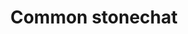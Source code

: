 ---
layout: bird
title: Common stonechat
image-url: ../assets/birds/images/common-stonechat.jpg
image-credit: Mihir Barve
image-source-url: "http://indianaturewatch.net/displayimage.php?id=127679"
common-name: Common (Siberian) stonechat
latin-name: Saxicola maurus 
info-url: "http://en.wikipedia.org/wiki/Siberian_Stonechat"
---